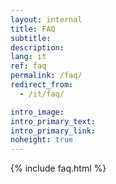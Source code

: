 ```yaml
---
layout: internal
title: FAQ
subtitle: 
description: 
lang: it
ref: faq
permalink: /faq/
redirect_from:
  - /it/faq/

intro_image: 
intro_primary_text: 
intro_primary_link: 
noheight: true
---
```


{% include faq.html %}
